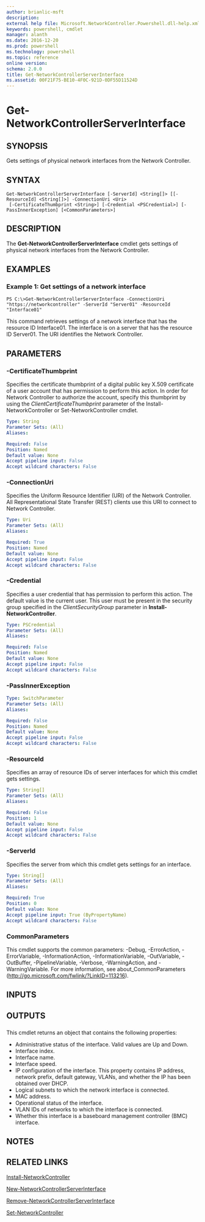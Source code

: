 ```yaml
---
author: brianlic-msft
description: 
external help file: Microsoft.NetworkController.Powershell.dll-help.xml
keywords: powershell, cmdlet
manager: alanth
ms.date: 2016-12-20
ms.prod: powershell
ms.technology: powershell
ms.topic: reference
online version: 
schema: 2.0.0
title: Get-NetworkControllerServerInterface
ms.assetid: 00F21F75-BE10-4F0C-921D-0DF55D11524D
---
```


# Get-NetworkControllerServerInterface

## SYNOPSIS
Gets settings of physical network interfaces from the Network Controller.

## SYNTAX

```
Get-NetworkControllerServerInterface [-ServerId] <String[]> [[-ResourceId] <String[]>] -ConnectionUri <Uri>
 [-CertificateThumbprint <String>] [-Credential <PSCredential>] [-PassInnerException] [<CommonParameters>]
```

## DESCRIPTION
The **Get-NetworkControllerServerInterface** cmdlet gets settings of physical network interfaces from the Network Controller.

## EXAMPLES

### Example 1: Get settings of a network interface
```
PS C:\>Get-NetworkControllerServerInterface -ConnectionUri "https://networkcontroller" -ServerId "Server01" -ResourceId "Interface01"
```

This command retrieves settings of a network interface that has the resource ID Interface01.
The interface is on a server that has the resource ID Server01.
The URI identifies the Network Controller.

## PARAMETERS

### -CertificateThumbprint
Specifies the certificate thumbprint of a digital public key X.509 certificate of a user account that has permission to perform this action.
In order for Network Controller to authorize the account, specify this thumbprint by using the *ClientCertificateThumbprint* parameter of the Install-NetworkController or Set-NetworkController cmdlet.

```yaml
Type: String
Parameter Sets: (All)
Aliases: 

Required: False
Position: Named
Default value: None
Accept pipeline input: False
Accept wildcard characters: False
```

### -ConnectionUri
Specifies the Uniform Resource Identifier (URI) of the Network Controller.
All Representational State Transfer (REST) clients use this URI to connect to Network Controller.

```yaml
Type: Uri
Parameter Sets: (All)
Aliases: 

Required: True
Position: Named
Default value: None
Accept pipeline input: False
Accept wildcard characters: False
```

### -Credential
Specifies a user credential that has permission to perform this action.
The default value is the current user.
This user must be present in the security group specified in the *ClientSecurityGroup* parameter in **Install-NetworkController**.

```yaml
Type: PSCredential
Parameter Sets: (All)
Aliases: 

Required: False
Position: Named
Default value: None
Accept pipeline input: False
Accept wildcard characters: False
```

### -PassInnerException


```yaml
Type: SwitchParameter
Parameter Sets: (All)
Aliases: 

Required: False
Position: Named
Default value: None
Accept pipeline input: False
Accept wildcard characters: False
```

### -ResourceId
Specifies an array of resource IDs of server interfaces for which this cmdlet gets settings.

```yaml
Type: String[]
Parameter Sets: (All)
Aliases: 

Required: False
Position: 1
Default value: None
Accept pipeline input: False
Accept wildcard characters: False
```

### -ServerId
Specifies the server from which this cmdlet gets settings for an interface.

```yaml
Type: String[]
Parameter Sets: (All)
Aliases: 

Required: True
Position: 0
Default value: None
Accept pipeline input: True (ByPropertyName)
Accept wildcard characters: False
```

### CommonParameters
This cmdlet supports the common parameters: -Debug, -ErrorAction, -ErrorVariable, -InformationAction, -InformationVariable, -OutVariable, -OutBuffer, -PipelineVariable, -Verbose, -WarningAction, and -WarningVariable. For more information, see about_CommonParameters (http://go.microsoft.com/fwlink/?LinkID=113216).

## INPUTS

## OUTPUTS

###  
This cmdlet returns an object that contains the following properties: 

- Administrative status of the interface.
Valid values are Up and Down. 
- Interface index. 
- Interface name. 
- Interface speed. 
- IP configuration of the interface.
This property contains IP address, network prefix, default gateway, VLANs, and whether the IP has been obtained over DHCP. 
- Logical subnets to which the network interface is connected. 
- MAC address. 
- Operational status of the interface. 
- VLAN IDs of networks to which the interface is connected. 
- Whether this interface is a baseboard management controller (BMC) interface.

## NOTES

## RELATED LINKS

[Install-NetworkController](./Install-NetworkController.md)

[New-NetworkControllerServerInterface](./New-NetworkControllerServerInterface.md)

[Remove-NetworkControllerServerInterface](./Remove-NetworkControllerServerInterface.md)

[Set-NetworkController](./Set-NetworkController.md)

